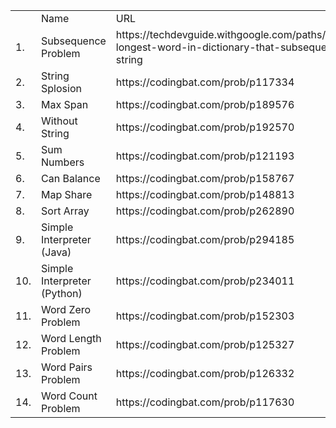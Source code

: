 <table>
<th>
<td> Name </td>
<td> URL </td>
</th>
<tr>
<td>1.</td><td>Subsequence Problem</td><td>https://techdevguide.withgoogle.com/paths/foundational/find-longest-word-in-dictionary-that-subsequence-of-given-string</td>
</tr>
<tr>
<td>2.</td><td>String Splosion</td><td>https://codingbat.com/prob/p117334</td>
</tr>
<tr>
<td>3.</td><td>Max Span</td><td>https://codingbat.com/prob/p189576</td>
</tr>
<tr>
<td>4.</td><td>Without String</td><td>https://codingbat.com/prob/p192570</td>
</tr>
<tr>
<td>5.</td><td>Sum Numbers</td><td>https://codingbat.com/prob/p121193</td>
</tr>
<tr>
<td>6.</td><td>Can Balance</td><td>https://codingbat.com/prob/p158767</td>
</tr>
<tr>
<td>7.</td><td>Map Share</td><td>https://codingbat.com/prob/p148813</td>
</tr>
<tr>
<td>8.</td><td>Sort Array</td><td>https://codingbat.com/prob/p262890</td>
</tr>
<tr>
<td>9.</td><td>Simple Interpreter (Java) </td><td>https://codingbat.com/prob/p294185</td>
</tr>
<tr>
<td>10.</td><td>Simple Interpreter (Python) </td><td>https://codingbat.com/prob/p234011</td>
</tr>
<tr>
<td>11.</td><td>Word Zero Problem</td><td>https://codingbat.com/prob/p152303</td>
</tr>
<tr>
<td>12.</td><td>Word Length Problem</td><td>https://codingbat.com/prob/p125327</td>
</tr>
<tr>
<td>13.</td><td>Word Pairs Problem</td><td>https://codingbat.com/prob/p126332</td>
</tr>
<tr>
<td>14.</td><td>Word Count Problem</td><td>https://codingbat.com/prob/p117630</td>
</tr>
</table>
